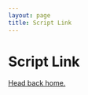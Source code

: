 ```yaml
---
layout: page
title: Script Link
---
```


<div class="page">
  <h1 class="page-title">Script Link</h1>
  <p class="lead"><a href="{{ site.baseurl }}">Head back home.</a></p>
</div>

<script src="http://gist-it.appspot.com/github.com/BanterBoy/maintenance/blob/v1.0.1/PowerShell/CmdLets/Get-IPConfig.ps1"></script>
